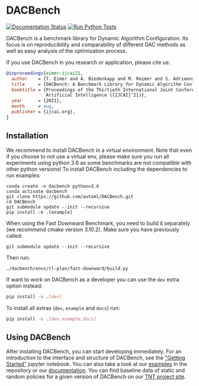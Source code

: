 # DACBench
[![Documentation Status](https://readthedocs.org/projects/dacbench/badge/?version=latest)](https://dacbench.readthedocs.io/en/latest/?badge=latest)
[![Run Python Tests](https://github.com/automl/DACBench/actions/workflows/run-python-tests.yml/badge.svg)](https://github.com/automl/DACBench/actions/workflows/run-python-tests.yml)

DACBench is a benchmark library for Dynamic Algorithm Configuration.
Its focus is on reproducibility and comparability of different DAC methods as well as easy analysis of the optimization process.

If you use DACBench in you research or application, please cite us:

```bibtex
@inproceedings{eimer-ijcai21,
  author    = {T. Eimer and A. Biedenkapp and M. Reimer and S. Adriaensen and F. Hutter and M. Lindauer},
  title     = {DACBench: A Benchmark Library for Dynamic Algorithm Configuration},
  booktitle = {Proceedings of the Thirtieth International Joint Conference on
               Artificial Intelligence ({IJCAI}'21)},
  year      = {2021},
  month     = aug,
  publisher = {ijcai.org},
}
```

## Installation
We recommend to install DACBench in a virtual environment.
Note that even if you choose to not use a virtual env, please make sure you run all experiments using python 3.6 as some benchmarks are not compatible with other python versions!
To install DACBench including the dependencies to run examples:
```
conda create -n dacbench python=3.6
conda activate dacbench
git clone https://github.com/automl/DACBench.git
cd DACBench
git submodule update --init --recursive
pip install -e .[example]
```
When using the Fast Downward Benchmark, you need to build it separately (we recommend cmake version 3.10.2).
Make sure you have previously called:
```
git submodule update --init --recursive
```
Then run:
```
./dacbench/envs/rl-plan/fast-downward/build.py
```

If want to work on DACBench as a developer you can use the `dev` extra option instead: 
```bash
pip install -e .[dev]
```

To install all extras (`dev`, `example` and `docs`) run:
```bash
pip install -e .[dev,example,docs]
```

## Using DACBench
After installing DACBench, you can start developing immediately.
For an introduction to the interface and structure of DACBench, see the
["Getting Started"](https://github.com/automl/DACBench/blob/main/Getting%20started.ipynb) jupyter notebook.
You can also take a look at our [examples](https://github.com/automl/DACBench/tree/main/examples) in the repository 
or our [documentation](https://dacbench.readthedocs.io).
You can find baseline data of static and random policies for a given version of DACBench on our [TNT project site](https://www.tnt.uni-hannover.de/en/project/dacbench/).
